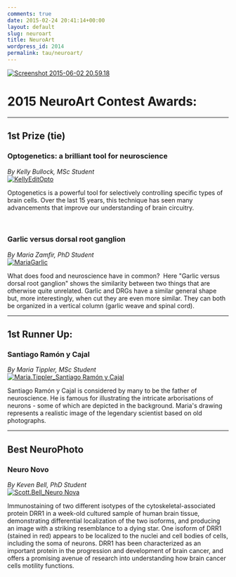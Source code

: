 ```yaml
---
comments: true
date: 2015-02-24 20:41:14+00:00
layout: default
slug: neuroart
title: NeuroArt
wordpress_id: 2014
permalink: tau/neuroart/
---
```


[![Screenshot 2015-06-02 20.59.18](https://gsaneuro.files.wordpress.com/2015/02/screenshot-2015-06-02-20-59-18.png?w=800)](https://www.youtube.com/watch?v=pN7Q91nwAfM&feature=youtu.be)


# 2015 NeuroArt Contest Awards:
_________________________________



## 1st Prize (tie)



### Optogenetics: a brilliant tool for neuroscience
_By Kelly Bullock, MSc Student_
<br>
[![KellyEditOpto](https://gsaneuro.files.wordpress.com/2015/02/kellyeditopto.png?w=600)](https://gsaneuro.files.wordpress.com/2015/02/kellyeditopto.png)

Optogenetics is a powerful tool for selectively controlling specific types of brain cells. Over the last 15 years, this technique has seen many advancements that improve our understanding of brain circuitry. 

<br>

### **Garlic versus dorsal root ganglion**
_By Maria Zamfir, PhD Student_
<br>
[![MariaGarlic](https://gsaneuro.files.wordpress.com/2015/02/mariagarlic.png?w=600)](https://gsaneuro.files.wordpress.com/2015/02/mariagarlic.png)

What does food and neuroscience have in common?  Here "Garlic versus dorsal root ganglion" shows the similarity between two things that are otherwise quite unrelated. Garlic and DRGs have a similar general shape but, more interestingly, when cut they are even more similar. They can both be organized in a vertical column (garlic weave and spinal cord).

___________________

## 1st Runner Up:


### **Santiago Ramón y Cajal**
_By Maria Tippler, MSc Student_
<br>
[![Maria.Tippler_Santiago Ramón y Cajal](https://gsaneuro.files.wordpress.com/2015/02/maria-tippler_santiago-ramc3b3n-y-cajal.jpg?w=500)](https://gsaneuro.files.wordpress.com/2015/02/maria-tippler_santiago-ramc3b3n-y-cajal.jpg)

Santiago Ramón y Cajal is considered by many to be the father of neuroscience. He is famous for illustrating the intricate arborisations of neurons - some of which are depicted in the background. Maria's drawing represents a realistic image of the legendary scientist based on old photographs.

___________________

## Best NeuroPhoto


### Neuro Novo
_By Keven Bell, PhD Student_
<br>
[![Scott.Bell_Neuro Nova](https://gsaneuro.files.wordpress.com/2015/02/scott-bell_neuro-nova.jpg?w=600)](https://gsaneuro.files.wordpress.com/2015/02/scott-bell_neuro-nova.jpg)

Immunostaining of two different isotypes of the cytoskeletal-associated protein DRR1 in a week-old cultured sample of human brain tissue, demonstrating differential localization of the two isoforms, and producing an image with a striking resemblance to a dying star. One isoform of DRR1 (stained in red) appears to be localized to the nuclei and cell bodies of cells, including the soma of neurons. DRR1 has been characterized as an important protein in the progression and development of brain cancer, and offers a promising avenue of research into understanding how brain cancer cells motility functions.
